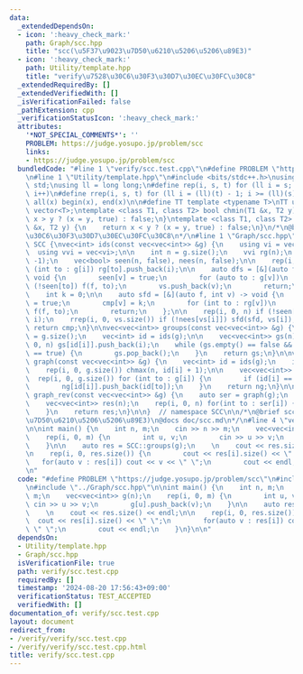 ```yaml
---
data:
  _extendedDependsOn:
  - icon: ':heavy_check_mark:'
    path: Graph/scc.hpp
    title: "scc(\u5F37\u9023\u7D50\u6210\u5206\u5206\u89E3)"
  - icon: ':heavy_check_mark:'
    path: Utility/template.hpp
    title: "verify\u7528\u30C6\u30F3\u30D7\u30EC\u30FC\u30C8"
  _extendedRequiredBy: []
  _extendedVerifiedWith: []
  _isVerificationFailed: false
  _pathExtension: cpp
  _verificationStatusIcon: ':heavy_check_mark:'
  attributes:
    '*NOT_SPECIAL_COMMENTS*': ''
    PROBLEM: https://judge.yosupo.jp/problem/scc
    links:
    - https://judge.yosupo.jp/problem/scc
  bundledCode: "#line 1 \"verify/scc.test.cpp\"\n#define PROBLEM \"https://judge.yosupo.jp/problem/scc\"\
    \n#line 1 \"Utility/template.hpp\"\n#include <bits/stdc++.h>\nusing namespace\
    \ std;\nusing ll = long long;\n#define rep(i, s, t) for (ll i = s; i < (ll)(t);\
    \ i++)\n#define rrep(i, s, t) for (ll i = (ll)(t) - 1; i >= (ll)(s); i--)\n#define\
    \ all(x) begin(x), end(x)\n\n#define TT template <typename T>\nTT using vec =\
    \ vector<T>;\ntemplate <class T1, class T2> bool chmin(T1 &x, T2 y) {\n    return\
    \ x > y ? (x = y, true) : false;\n}\ntemplate <class T1, class T2> bool chmax(T1\
    \ &x, T2 y) {\n    return x < y ? (x = y, true) : false;\n}\n/*\n@brief verify\u7528\
    \u30C6\u30F3\u30D7\u30EC\u30FC\u30C8\n*/\n#line 1 \"Graph/scc.hpp\"\nnamespace\
    \ SCC {\nvec<int> ids(const vec<vec<int>> &g) {\n    using vi = vec<int>;\n  \
    \  using vvi = vec<vi>;\n\n    int n = g.size();\n    vvi rg(n);\n    vi vs, cmp(n,\
    \ -1);\n    vec<bool> seen(n, false), nees(n, false);\n\n    rep(i, 0, n) for\
    \ (int to : g[i]) rg[to].push_back(i);\n\n    auto dfs = [&](auto f, int v) ->\
    \ void {\n        seen[v] = true;\n        for (auto to : g[v])\n            if\
    \ (!seen[to]) f(f, to);\n        vs.push_back(v);\n        return;\n    };\n\n\
    \    int k = 0;\n\n    auto sfd = [&](auto f, int v) -> void {\n        nees[v]\
    \ = true;\n        cmp[v] = k;\n        for (int to : rg[v])\n            if (!nees[to])\
    \ f(f, to);\n        return;\n    };\n\n    rep(i, 0, n) if (!seen[i]) dfs(dfs,\
    \ i);\n    rrep(i, 0, vs.size()) if (!nees[vs[i]]) sfd(sfd, vs[i]), k++;\n   \
    \ return cmp;\n}\n\nvec<vec<int>> groups(const vec<vec<int>> &g) {\n    int n\
    \ = g.size();\n    vec<int> id = ids(g);\n\n    vec<vec<int>> gs(n);\n    rep(i,\
    \ 0, n) gs[id[i]].push_back(i);\n    while (gs.empty() == false && gs.back().empty()\
    \ == true) {\n        gs.pop_back();\n    }\n    return gs;\n}\n\nvec<vec<int>>\
    \ graph(const vec<vec<int>> &g) {\n    vec<int> id = ids(g);\n    int n = 0;\n\
    \    rep(i, 0, g.size()) chmax(n, id[i] + 1);\n\n    vec<vec<int>> ng(n);\n  \
    \  rep(i, 0, g.size()) for (int to : g[i]) {\n        if (id[i] == id[to]) continue;\n\
    \        ng[id[i]].push_back(id[to]);\n    }\n    return ng;\n}\n\nvec<vec<int>>\
    \ graph_rev(const vec<vec<int>> &g) {\n    auto ser = graph(g);\n    int n = ser.size();\n\
    \    vec<vec<int>> res(n);\n    rep(i, 0, n) for(int to : ser[i]) {\n        res[to].push_back(i);\n\
    \    }\n    return res;\n}\n\n}  // namespace SCC\n\n/*\n@brief scc(\u5F37\u9023\
    \u7D50\u6210\u5206\u5206\u89E3)\n@docs doc/scc.md\n*/\n#line 4 \"verify/scc.test.cpp\"\
    \n\nint main() {\n    int n, m;\n    cin >> n >> m;\n    vec<vec<int>> g(n);\n\
    \    rep(i, 0, m) {\n        int u, v;\n        cin >> u >> v;\n        g[u].push_back(v);\n\
    \    }\n\n    auto res = SCC::groups(g);\n    \n    cout << res.size() << endl;\n\
    \n    rep(i, 0, res.size()) {\n        cout << res[i].size() << \" \";\n     \
    \   for(auto v : res[i]) cout << v << \" \";\n        cout << endl;\n    }\n}\n\
    \n"
  code: "#define PROBLEM \"https://judge.yosupo.jp/problem/scc\"\n#include \"../Utility/template.hpp\"\
    \n#include \"../Graph/scc.hpp\"\n\nint main() {\n    int n, m;\n    cin >> n >>\
    \ m;\n    vec<vec<int>> g(n);\n    rep(i, 0, m) {\n        int u, v;\n       \
    \ cin >> u >> v;\n        g[u].push_back(v);\n    }\n\n    auto res = SCC::groups(g);\n\
    \    \n    cout << res.size() << endl;\n\n    rep(i, 0, res.size()) {\n      \
    \  cout << res[i].size() << \" \";\n        for(auto v : res[i]) cout << v <<\
    \ \" \";\n        cout << endl;\n    }\n}\n\n"
  dependsOn:
  - Utility/template.hpp
  - Graph/scc.hpp
  isVerificationFile: true
  path: verify/scc.test.cpp
  requiredBy: []
  timestamp: '2024-08-20 17:56:43+09:00'
  verificationStatus: TEST_ACCEPTED
  verifiedWith: []
documentation_of: verify/scc.test.cpp
layout: document
redirect_from:
- /verify/verify/scc.test.cpp
- /verify/verify/scc.test.cpp.html
title: verify/scc.test.cpp
---
```


